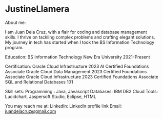 # JustineLlamera

About me:

I am Juan Dela Cruz, with a flair for coding and database management skills. I thrive on tackling complex problems and crafting elegant solutions. My journey in tech has started when I took the BS Information Technology program.

Education:
BS Information Technology
New Era University
2021-Present

Certification:
Oracle Cloud Infrastructure 2023 AI Certified Foundations Associate
Oracle Cloud Data Management 2023 Certified Foundations Associate
Oracle Cloud Infrastructure 2023 Certified Foundations Associate
SQL and Relational Databases 101

Skill sets:
Programming :  Java, Javascript
Databases: IBM DB2 Cloud
Tools:  Lucidchart, Jaspersoft Studio, Eclipse, HTML

You may reach me at:
LinkedIn: LinkedIn profile link
Email: juandelacruz@gmail.com
